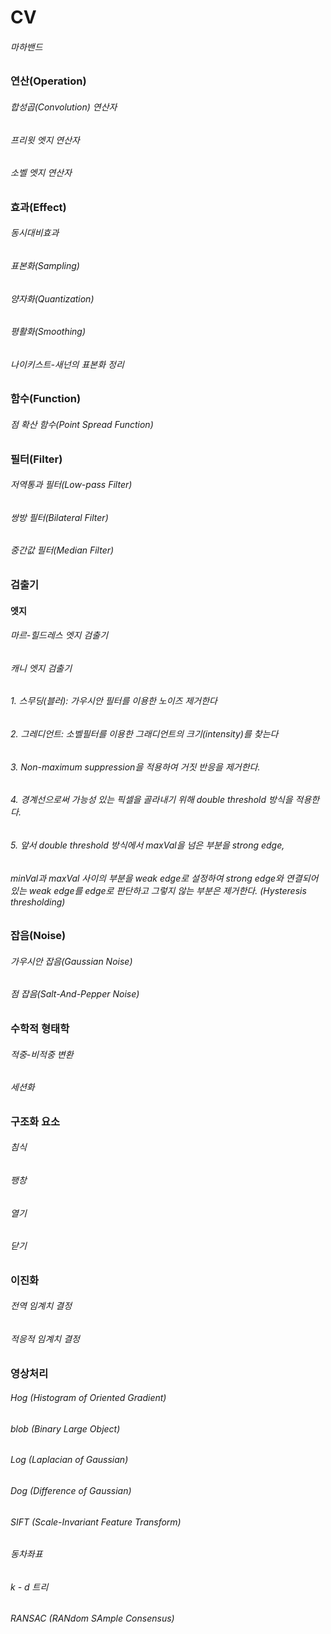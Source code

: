 # CV 
###### 마하밴드
### 연산(Operation)
###### 합성곱(Convolution) 연산자
###### 프리윗 엣지 연산자
###### 소벨 엣지 연산자
### 효과(Effect)
###### 동시대비효과
###### 표본화(Sampling)
###### 양자화(Quantization)
###### 평활화(Smoothing)
###### 나이키스트-새넌의 표본화 정리
### 함수(Function)
###### 점 확산 함수(Point Spread Function)
### 필터(Filter)
###### 저역통과 필터(Low-pass Filter)
###### 쌍방 필터(Bilateral Filter)
###### 중간값 필터(Median Filter)
### 검출기
#### 엣지
###### 마르-힐드레스 엣지 검출기
###### 캐니 엣지 검출기
###### 1. 스무딩(블러): 가우시안 필터를 이용한 노이즈 제거한다
###### 2. 그레디언트: 소벨필터를 이용한 그래디언트의 크기(intensity)를 찾는다
###### 3. Non-maximum suppression을 적용하여 거짓 반응을 제거한다.
###### 4. 경계선으로써 가능성 있는 픽셀을 골라내기 위해 double threshold 방식을 적용한다.
###### 5. 앞서 double threshold 방식에서 maxVal을 넘은 부분을 strong edge, 
######    minVal과 maxVal 사이의 부분을 weak edge로 설정하여 strong edge와 연결되어 있는 weak edge를 edge로 판단하고 그렇지 않는 부분은 제거한다. (Hysteresis thresholding)
### 잡음(Noise)
###### 가우시안 잡음(Gaussian Noise)
###### 점 잡음(Salt-And-Pepper Noise)
### 수학적 형태학
###### 적중-비적중 변환
###### 세션화
### 구조화 요소
###### 침식
###### 팽창
###### 열기
###### 닫기
### 이진화
###### 전역 임계치 결정
###### 적응적 임계치 결정
### 영상처리
###### Hog (Histogram of Oriented Gradient)
###### blob (Binary Large Object)
###### Log (Laplacian of Gaussian)
###### Dog (Difference of Gaussian)
###### SIFT (Scale-Invariant Feature Transform)
###### 동차좌표
######  k - d 트리
###### RANSAC (RANdom SAmple Consensus)